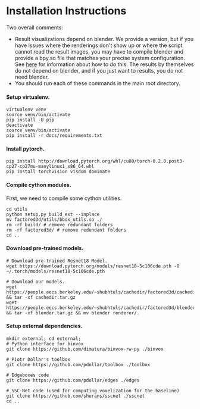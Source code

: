 # Installation Instructions

Two overall comments:
* Result visualizations depend on blender. We provide a version, but if you have issues where the renderings don't show up or where the script cannot read the result images, you may have to compile blender and provide a bpy.so file that matches your precise system configuration. See [here](https://wiki.blender.org/index.php/User:Ideasman42/BlenderAsPyModule) for information about how to do this. The results by themselves do not depend on blender, and if you just want to results, you do not need blender.
* You should run each of these commands in the main root directory. 

#### Setup virtualenv.
```
virtualenv venv
source venv/bin/activate
pip install -U pip
deactivate
source venv/bin/activate
pip install -r docs/requirements.txt
```

#### Install pytorch.
```
pip install http://download.pytorch.org/whl/cu80/torch-0.2.0.post3-cp27-cp27mu-manylinux1_x86_64.whl
pip install torchvision visdom dominate
```

#### Compile cython modules.
First, we need to compile some cython utilities.
```
cd utils
python setup.py build_ext --inplace
mv factored3d/utils/bbox_utils.so ./
rm -rf build/ # remove redundant folders
rm -rf factored3d/ # remove redundant folders
cd ..
```

#### Download pre-trained models.
```
# Download pre-trained Resnet18 Model.
wget https://download.pytorch.org/models/resnet18-5c106cde.pth -O ~/.torch/models/resnet18-5c106cde.pth

# Download our models.
wget https://people.eecs.berkeley.edu/~shubhtuls/cachedir/factored3d/cachedir.tar.gz && tar -xf cachedir.tar.gz
wget https://people.eecs.berkeley.edu/~shubhtuls/cachedir/factored3d/blender.tar.gz && tar -xf blender.tar.gz && mv blender renderer/.
```

#### Setup external dependencies.
```
mkdir external; cd external;
# Python interface for binvox
git clone https://github.com/dimatura/binvox-rw-py ./binvox

# Piotr Dollar's toolbox
git clone https://github.com/pdollar/toolbox ./toolbox

# Edgeboxes code
git clone https://github.com/pdollar/edges ./edges

# SSC-Net code (used for computing voxelization for the baseline)
git clone https://github.com/shurans/sscnet ./sscnet
cd ..
```
